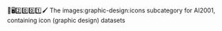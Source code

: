🧠️🖥️2️⃣️0️⃣️0️⃣️1️⃣️🖌️ The images:graphic-design:icons subcategory for AI2001, containing icon (graphic design) datasets 

